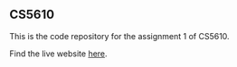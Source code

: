 ## CS5610

This is the code repository for the assignment 1 of CS5610.

Find the live website [here](https://web-dev-a1.netlify.app/).
